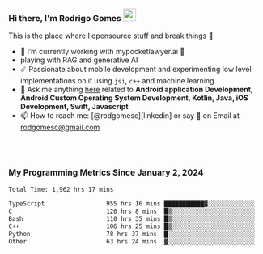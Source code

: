 
### Hi there, I'm Rodrigo Gomes <img src="https://media.giphy.com/media/hvRJCLFzcasrR4ia7z/giphy.gif" width="25px">
This is the place where I opensource stuff and break things 🤣
- 🔭 I’m currently working with mypocketlawyer.ai 💜
- playing with RAG and generative AI
- ☄️ Passionate about mobile development and experimenting low level implementations on it using `jsi`, `c++` and machine learning
- 💬 Ask me anything [here](https://github.com/rodgomesc/rodgomesc/issues) related to <b>Android application Development, Android Custom Operating System Development, Kotlin, Java, iOS Development, Swift, Javascript</b>
- 📫 How to reach me: [@rodgomesc][linkedin] or say 👋 on Email at [rodgomesc@gmail.com](mailto:rodgomesc@gmail.com)


<br/>

<!-- 
<picture>
  <img src="/github-metrics.svg" alt="Metrics">
</picture>
-->

</br>

### My Programming Metrics Since January 2, 2024 


<!--START_SECTION:waka-->

```txt
Total Time: 1,962 hrs 17 mins

TypeScript                 955 hrs 16 mins ███████████▓░░░░░░░░░░░░░   47.16 %
C                          120 hrs 8 mins  █▒░░░░░░░░░░░░░░░░░░░░░░░   05.93 %
Bash                       110 hrs 35 mins █▒░░░░░░░░░░░░░░░░░░░░░░░   05.46 %
C++                        106 hrs 25 mins █▒░░░░░░░░░░░░░░░░░░░░░░░   05.25 %
Python                     78 hrs 37 mins  █░░░░░░░░░░░░░░░░░░░░░░░░   03.88 %
Other                      63 hrs 24 mins  ▓░░░░░░░░░░░░░░░░░░░░░░░░   03.13 %
```

<!--END_SECTION:waka-->
